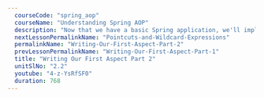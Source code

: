 ```yaml
---
  courseCode: "spring_aop"
  courseName: "Understanding Spring AOP"
  description: "Now that we have a basic Spring application, we'll implement the Logging aspect. We'll learn how to create a new Aspect using annotations and configure an advice to run before a getter method."
  nextLessonPermalinkName: "Pointcuts-and-Wildcard-Expressions"
  permalinkName: "Writing-Our-First-Aspect-Part-2"
  prevLessonPermalinkName: "Writing-Our-First-Aspect-Part-1"
  title: "Writing Our First Aspect Part 2"
  unitSlNo: "2.2"
  youtube: "4-z-YsRfSF0"
  duration: 768
---
```

